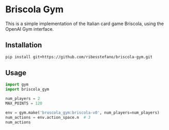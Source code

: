 # Briscola Gym

This is a simple implementation of the Italian card game Briscola, using the OpenAI Gym interface.

## Installation

```bash
pip install git+https://github.com/ribesstefano/briscola-gym.git
```

## Usage

```python
import gym
import briscola_gym

num_players = 2
MAX_POINTS = 120

env = gym.make('bruscola_gym:briscola-v0', num_players=num_players)
num_actions = env.action_space.n  # 3
num_actions
```